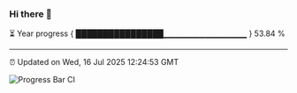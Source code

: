 ### Hi there 👋

⏳ Year progress { ████████████████▁▁▁▁▁▁▁▁▁▁▁▁▁▁ } 53.84 %

---

⏰ Updated on Wed, 16 Jul 2025 12:24:53 GMT

![Progress Bar CI](https://github.com/Shyam-Makwana/GitHub-Actions-Demo/workflows/Progress%20Bar%20CI/badge.svg)
